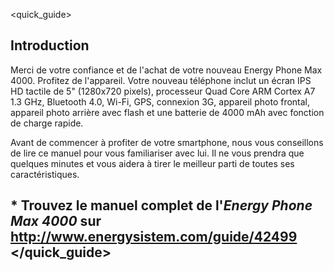 <quick_guide>

## Introduction
Merci de votre confiance et de l'achat de votre nouveau Energy Phone Max 4000. Profitez de l'appareil.
Votre nouveau téléphone inclut un écran IPS HD tactile de 5" (1280x720 pixels), processeur Quad Core ARM Cortex A7 1.3 GHz, Bluetooth 4.0, Wi-Fi, GPS, connexion 3G, appareil photo frontal, appareil photo arrière avec flash et une batterie de 4000 mAh avec fonction de charge rapide.

Avant de commencer à profiter de votre smartphone, nous vous conseillons de lire ce manuel pour vous familiariser avec lui. Il ne vous prendra que quelques minutes et vous aidera à tirer le meilleur parti de toutes ses caractéristiques.


## <unique> * Trouvez le manuel complet de l'*Energy Phone Max 4000* sur http://www.energysistem.com/guide/42499 </unique> </quick_guide>

